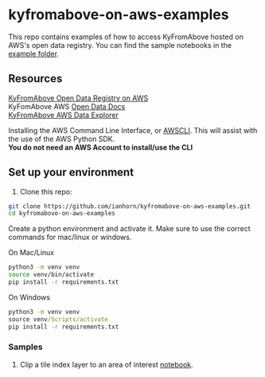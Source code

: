 # kyfromabove-on-aws-examples
This repo contains examples of how to access KyFromAbove hosted on AWS's open data registry.  You can find the sample notebooks in the [example folder](examples).

## Resources

[KyFromAbove Open Data Registry on AWS](https://registry.opendata.aws/kyfromabove/)<br>
KyFomAbove AWS [Open Data Docs](https://github.com/awslabs/open-data-docs/tree/main/docs/kyfromabove)<br>
[KyFromAbove AWS Data Explorer](https://kyfromabove.s3.us-west-2.amazonaws.com/index.html)

Installing the AWS Command Line Interface, or [AWSCLI](https://docs.aws.amazon.com/cli/latest/userguide/getting-started-install.html).  This will assist with the use of the AWS Python SDK.<br>
**You do not need an AWS Account to install/use the CLI**

## Set up your environment

1. Clone this repo:
```bash
git clone https://github.com/ianhorn/kyfromabove-on-aws-examples.git
cd kyfromabove-on-aws-examples
```

Create a python environment and activate it. Make sure to use the correct commands for mac/linux or windows.

On Mac/Linux
```bash
python3 -m venv venv
source venv/bin/activate
pip install -r requirements.txt
```
On Windows
```cmd
python3 -m venv venv
source venv/Scripts/activate
pip install -r requirements.txt
```

### Samples

1. Clip a tile index layer to an area of interest [notebook](examples/clip_tiles_to_boundary.ipynb).


